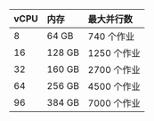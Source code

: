 | vCPU | 内存     | 最大并行数    |
|:---- |:------ |:-------- |
| 8    | 64 GB  | 740 个作业  |
| 16   | 128 GB | 1250 个作业 |
| 32   | 160 GB | 2700 个作业 |
| 64   | 256 GB | 4500 个作业 |
| 96   | 384 GB | 7000 个作业 |
